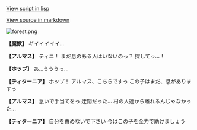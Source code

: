 [View script in lisp](../scripts/110150343.txt)

[View source in markdown](110150343.md)

![forest.png](../images/backgrounds/forest.png)

**【魔獣】**
ギイイイイイ…

**【アルマス】**
ティニ！
まだ息のある人はいないのっ？
探してっ…！

**【ホップ】**
あ…うううっ…

**【ティターニア】**
ホップ！
アルマス、こちらですっ
この子はまだ、息がありますっ

**【アルマス】**
急いで手当てをっ
迂闊だった…
村の人達から離れるんじゃなかった…

**【ティターニア】**
自分を責めないで下さい
今はこの子を全力で助けましょう